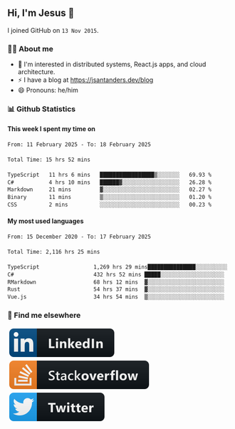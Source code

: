 ## Hi, I'm Jesus 👋

I joined GitHub on `13 Nov 2015`.

<!-- Talking about you -->

### 👨‍💻 About me

- 👦 I'm interested in distributed systems, React.js apps, and cloud architecture.
- ⚡️ I have a blog at <https://jsantanders.dev/blog>
- 😄 Pronouns: he/him

### 📊 Github Statistics

#### This week I spent my time on

<!--START_SECTION:weekly-->

```txt
From: 11 February 2025 - To: 18 February 2025

Total Time: 15 hrs 52 mins

TypeScript   11 hrs 6 mins   █████████████████▒░░░░░░░   69.93 %
C#           4 hrs 10 mins   ██████▓░░░░░░░░░░░░░░░░░░   26.28 %
Markdown     21 mins         ▓░░░░░░░░░░░░░░░░░░░░░░░░   02.27 %
Binary       11 mins         ▒░░░░░░░░░░░░░░░░░░░░░░░░   01.20 %
CSS          2 mins          ░░░░░░░░░░░░░░░░░░░░░░░░░   00.23 %
```

<!--END_SECTION:weekly-->

#### My most used languages

<!--START_SECTION:alltime-->

```txt
From: 15 December 2020 - To: 17 February 2025

Total Time: 2,116 hrs 25 mins

TypeScript                 1,269 hrs 29 mins███████████████░░░░░░░░░░   59.98 %
C#                         432 hrs 52 mins █████░░░░░░░░░░░░░░░░░░░░   20.45 %
RMarkdown                  68 hrs 12 mins  ▓░░░░░░░░░░░░░░░░░░░░░░░░   03.22 %
Rust                       54 hrs 37 mins  ▓░░░░░░░░░░░░░░░░░░░░░░░░   02.58 %
Vue.js                     34 hrs 54 mins  ▒░░░░░░░░░░░░░░░░░░░░░░░░   01.65 %
```

<!--END_SECTION:alltime-->

### 📢 Find me elsewhere

<p>
  <a target="_blank" href="https://linkedin.com/in/jsantanders">
    <img src="https://github.com/jsantanders/jsantanders/blob/master/img/linkedin.svg" alt="LinkedIn" style="vertical-align:top; margin:4px">
  </a>
  
  <a target="_blank" href="https://stackoverflow.com/users/7318331/jesus-santander">
    <img src="https://github.com/jsantanders/jsantanders/blob/master/img/stackoverflow.svg" alt="StackOverflow" style="vertical-align:top; margin:4px">
  </a>
  
  <a target="_blank" href="http://twitter.com/jsantanders">
    <img src="https://github.com/jsantanders/jsantanders/blob/master/img/twitter.svg" alt="Twitter" style="vertical-align:top; margin:4px">
  </a>
</p>
